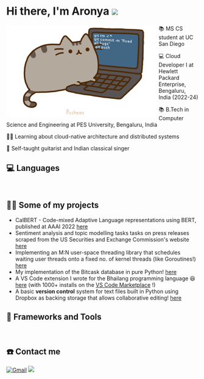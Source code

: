 # Hi there, I'm Aronya <img src="https://user-images.githubusercontent.com/5679180/79618120-0daffb80-80be-11ea-819e-d2b0fa904d07.gif" width="27px">

<img align="left" src="assets/pusheencode.gif"/>
<p align="left">📚 MS CS student at UC San Diego </p>
<p align="left">💻 Cloud Developer I at Hewlett Packard Enterprise, Bengaluru, India (2022-24) </p>
<p align="left">📚 B.Tech in Computer Science and Engineering at PES University, Bengaluru, India </p>
<p align="left">👨‍💻 Learning about cloud-native architecture and distributed systems</p>
<p align="left">🎸 Self-taught guitarist and Indian classical singer </p>

## 💻 Languages
<a href=""><img alt="" src="https://img.shields.io/badge/Python-FCD12A?style=for-the-badge&logo=python&logoColor=blue" /></a>
<a href=""><img alt="" src="https://img.shields.io/badge/C++-00599C?style=for-the-badge&logo=cplusplus&logoColor=white" /></a>
<a href=""><img alt="" src="https://img.shields.io/badge/GoLang-3AD2FF?style=for-the-badge&logo=go&logoColor=black" /></a>
<a href=""><img alt="" src="https://img.shields.io/badge/Rust-FF0000?style=for-the-badge&logo=rust&logoColor=white" /></a>

## 👨‍💻 Some of my projects
- CalBERT - Code-mixed Adaptive Language representations using BERT, published at AAAI 2022 [here](https://github.com/abaksy/calbert)
- Sentiment analysis and topic modelling tasks tasks on press releases scraped from the US Securities and Exchange Commission's website [here](https://github.com/abaksy/sec-analysis)
- Implementing an M:N user-space threading library that schedules waiting user threads onto a fixed no. of kernel threads (like Goroutines!) <a href="https://github.com/abaksy/gocpparallel">here</a>
- My implementation of the Bitcask database in pure Python! <a href="https://github.com/abaksy/pycask">here</a>
- A VS Code extension I wrote for the Bhailang programming language 😆 <a href="https://github.com/abaksy/bhailang-vscode">here</a> (with 1000+ installs on the [VS Code Marketplace](https://marketplace.visualstudio.com/items?itemName=AronyaBaksy.bhailang) !)
- A basic **version control** system for text files built in Python using Dropbox as backing storage that allows collaborative editing! [here](https://github.com/abaksy/togepi)


## 🧰 Frameworks and Tools
<a href=""><img alt="" src="https://img.shields.io/badge/Aws-a85c32?style=for-the-badge&logo=amazon&logoColor=white" /></a>
<a href=""><img alt="" src="https://img.shields.io/badge/Kubernetes-41465D?style=for-the-badge&logo=kubernetes&logoColor=white" /></a>
<a href=""><img alt="" src="https://img.shields.io/badge/Docker-328da8?style=for-the-badge&logo=docker&logoColor=white" /></a>
<a href=""><img alt="" src="https://img.shields.io/badge/Helm-5232a8?style=for-the-badge&logo=helm&logoColor=white" /></a>
<a href=""><img alt="" src="https://img.shields.io/badge/Jfrog-32a832?style=for-the-badge&logo=jfrog&logoColor=white" /></a>
<a href=""><img alt="" src="https://img.shields.io/badge/Git-F05032?style=for-the-badge&logo=git&logoColor=white" /></a>
<a href=""><img alt="" src="https://img.shields.io/badge/GitHub-100000?style=for-the-badge&logo=github&logoColor=white" /></a>
<a href=""><img alt="" src="https://img.shields.io/badge/Jupyter-F37626.svg?&style=for-the-badge&logo=Jupyter&logoColor=white" /></a>
<a href=""><img alt="" src="https://img.shields.io/badge/Visual_Studio_Code-0078D4?style=for-the-badge&logo=visual%20studio%20code&logoColor=white" /></a>
<a href=""><img alt="" src="https://img.shields.io/badge/Microsoft_Office-D83B01?style=for-the-badge&logo=microsoft-office&logoColor=white" /></a>

## ☎️ Contact me 

<a href = "mailto:abaksy@gmail.com?subject=From your Github Profile" ><img alt="Gmail" src="https://img.shields.io/badge/Gmail-D14836?style=for-the-badge&logo=gmail&logoColor=white" /></a>
<a href = "https://www.linkedin.com/in/aronya-baksy-062a21183/" ><img src="https://img.shields.io/badge/linkedin%20-%230077B5.svg?&style=for-the-badge&logo=linkedin&logoColor=white"/></a>
